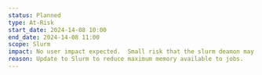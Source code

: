 ```yaml
---
status: Planned
type: At-Risk
start_date: 2024-14-08 10:00
end_date: 2024-14-08 11:00
scope: Slurm 
impact: No user impact expected.  Small risk that the slurm deamon may be unavailable briefly but if you experience any issue, please wait a few minutes and resubmit. Running jobs will continue without interruption.
reason: Update to Slurm to reduce maximum memory available to jobs.
---
```

